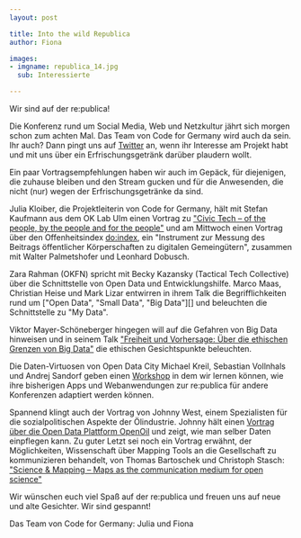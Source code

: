 ```yaml
---
layout: post

title: Into the wild Republica
author: Fiona

images:
- imgname: republica_14.jpg
  sub: Interessierte

---
```



Wir sind auf der re:publica!

Die Konferenz rund um Social Media, Web und Netzkultur jährt sich morgen schon zum achten Mal. Das Team von Code for Germany wird auch da sein. Ihr auch? Dann pingt uns auf [Twitter][] an, wenn ihr Interesse am Projekt habt und mit uns über ein Erfrischungsgetränk darüber plaudern wollt.

Ein paar Vortragsempfehlungen haben wir auch im Gepäck, für diejenigen, die zuhause bleiben und den Stream gucken und für die Anwesenden, die nicht (nur) wegen der Erfrischungsgetränke da sind.

Julia Kloiber, die Projektleiterin von Code for Germany, hält mit Stefan Kaufmann aus dem OK Lab Ulm einen Vortrag zu ["Civic Tech – of the people, by the people and for the people"][] und am Mittwoch einen Vortrag über den Offenheitsindex [do:index][], ein "Instrument zur Messung des Beitrags öffentlicher Körperschaften zu digitalen Gemeingütern", zusammen mit Walter Palmetshofer und Leonhard Dobusch.

Zara Rahman (OKFN) spricht mit Becky Kazansky (Tactical Tech Collective) über die Schnittstelle von Open Data und Entwicklungshilfe. Marco Maas, Christian Heise und Mark Lizar entwirren in ihrem Talk die Begrifflichkeiten rund um ["Open Data", "Small Data", "Big Data"][] und beleuchten die Schnittstelle zu "My Data".

Viktor Mayer-Schöneberger hingegen will auf die Gefahren von Big Data hinweisen und in seinem Talk ["Freiheit und Vorhersage: Über die ethischen Grenzen von Big Data"][] die ethischen Gesichtspunkte beleuchten.

Die Daten-Virtuosen von Open Data City Michael Kreil, Sebastian Vollnhals und Andrej Sandorf geben einen [Workshop][] in dem wir lernen können, wie ihre bisherigen Apps und Webanwendungen zur re:publica für andere Konferenzen adaptiert werden können.

Spannend klingt auch der Vortrag von Johnny West, einem Spezialisten für die sozialpolitischen Aspekte der Ölindustrie. Johnny hält einen [Vortrag über die Open Data Plattform OpenOil][] und zeigt, wie man selber Daten einpflegen kann. Zu guter Letzt sei noch ein Vortrag erwähnt, der Möglichkeiten, Wissenschaft über Mapping Tools an die Gesellschaft zu kommunizieren behandelt, von Thomas Bartoschek und Christoph Stasch: ["Science & Mapping – Maps as the communication medium for open science"][]

Wir wünschen euch viel Spaß auf der re:publica und freuen uns auf neue und alte Gesichter. Wir sind gespannt!

Das Team von Code for Germany: Julia und Fiona


[Twitter]: http://twitter.com/codeforde
["Civic Tech – of the people, by the people and for the people"]: http://www.re-publica.de/session/civic-tech-people-people-and-people
[do:index]: http://www.re-publica.de/session/doindex-offenheit-ranken-digitale-offenheitsindex
["Open Data", "Small Data", "Big Data]: http://www.re-publica.de/session/big-small-open-my-data
["Freiheit und Vorhersage: Über die ethischen Grenzen von Big Data"]: http://www.re-publica.de/session/freiheit-und-vorhersage-ueber-ethischen-grenzen-big-data
[Workshop]: http://www.re-publica.de/session/redata
[Vortrag über die Open Data Plattform OpenOil]: http://www.re-publica.de/session/using-open-data-map-what-big-oil-does-around-world-updated
["Science & Mapping – Maps as the communication medium for open science"]: http://www.re-publica.de/session/science-mapping-maps-communication-medium-open-science
